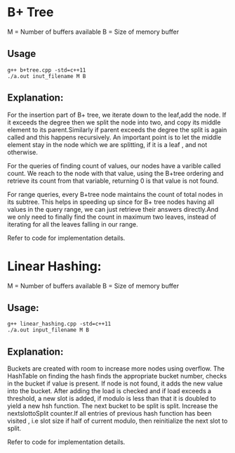 # B+ Tree

M = Number of buffers available
B = Size of memory buffer

## Usage
```
g++ b+tree.cpp -std=c++11
./a.out inut_filename M B
```

## Explanation:

For the insertion part of B+ tree, we iterate down to the leaf,add the node.
If it exceeds the degree then we split the node into two, and copy its middle element to its parent.Similarly if parent exceeds the degree the split is again called and this happens recursively. An important point is to let the middle element stay in the node which we are splitting, if it is a leaf , and not otherwise. 

For the queries of finding count of values, our nodes have a varible called count. We reach to the node with that value, using the B+tree ordering and retrieve its count from that variable, 
returning 0 is that value is not found. 

For range queries, every B+tree node maintains the count of total nodes in its subtree. 
This helps in speeding up since for B+ tree nodes having all values in the query range, 
we can just retrieve their answers directly.And we only need to finally find the count in maximum two leaves, instead of iterating for all the leaves falling in our range. 

Refer to code for implementation details. 

# Linear Hashing:

M = Number of buffers available
B = Size of memory buffer

## Usage:
```
g++ linear_hashing.cpp -std=c++11
./a.out input_filename M B
```
## Explanation:

Buckets are created with room to increase more nodes using overflow. The HashTable on finding the hash finds the appropriate bucket number, checks in the bucket if value is present. If node is not found, it adds the new value into the bucket. After adding the load is checked and if load exceeds a threshold, a new slot is added, if modulo is less than that it is doubled to yield a new hsh function. The next bucket to be split is split. Increase the nextslottoSplit counter.If all entries of previous hash function has been visited , i.e slot size if half of current modulo, then reinitialize  the next slot to split. 

Refer to code for implementation details. 
